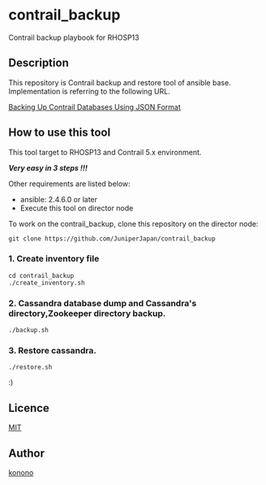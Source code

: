 # contrail_backup
Contrail backup playbook for RHOSP13

## Description

This repository is Contrail backup and restore tool of ansible base.
Implementation is referring to the following URL.

[Backing Up Contrail Databases Using JSON Format](https://www.juniper.net/documentation/en_US/contrail5.1/topics/concept/backup-using-json-40.html)


## How to use this tool

This tool target to RHOSP13 and Contrail 5.x environment.

***Very easy in 3 steps !!!***

Other requirements are listed below:

- ansible: 2.4.6.0 or later
- Execute this tool on director node

To work on the contrail_backup, clone this repository on the director node:
```
git clone https://github.com/JuniperJapan/contrail_backup
```

### 1. Create inventory file

```
cd contrail_backup
./create_inventory.sh
```

### 2. Cassandra database dump and Cassandra's directory,Zookeeper directory backup.

```
./backup.sh
```

### 3. Restore cassandra.

```
./restore.sh
```

:)

## Licence

[MIT](https://github.com/tcnksm/tool/blob/master/LICENCE)

## Author

[konono](https://github.com/konono)

